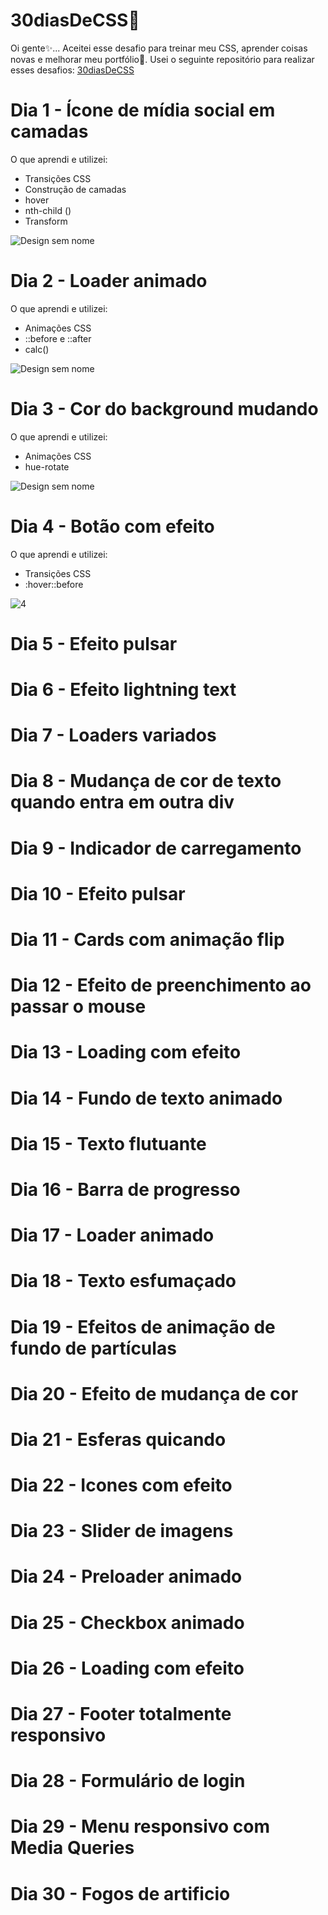 # 30diasDeCSS🚀

Oi gente✨...
Aceitei esse desafio para treinar meu CSS, aprender coisas novas e melhorar meu portfólio🚀.
Usei o seguinte repositório para realizar esses desafios: [30diasDeCSS](https://github.com/MilenaCarecho/30diasDeCSS#id01)

# Dia 1 - Ícone de mídia social em camadas
O que aprendi e utilizei:
* Transições CSS
* Construção de camadas
* hover
* nth-child ()
* Transform

![Design sem nome](https://user-images.githubusercontent.com/69852246/235525805-7bace409-5211-4cf4-985e-fa97f9000dc8.gif)

# Dia 2 - Loader animado
O que aprendi e utilizei:
* Animações CSS
* ::before e ::after
* calc()

![Design sem nome](https://user-images.githubusercontent.com/69852246/235758939-6bcae660-d0d2-4276-b91a-d1b046a4c049.gif)

# Dia 3 - Cor do background mudando
O que aprendi e utilizei:
* Animações CSS
* hue-rotate

![Design sem nome](https://user-images.githubusercontent.com/69852246/236006529-b61524dd-a02d-48ef-a863-b064f5260993.gif)

# Dia 4 - Botão com efeito
O que aprendi e utilizei:
* Transições CSS
* :hover::before

![4](https://user-images.githubusercontent.com/69852246/236290661-08129010-d6e5-42b3-995b-a06720bb83be.gif)


# Dia 5 - Efeito pulsar
# Dia 6 - Efeito lightning text
# Dia 7 - Loaders variados
# Dia 8 - Mudança de cor de texto quando entra em outra div
# Dia 9 - Indicador de carregamento
# Dia 10 - Efeito pulsar
# Dia 11 - Cards com animação flip
# Dia 12 - Efeito de preenchimento ao passar o mouse
# Dia 13 - Loading com efeito
# Dia 14 - Fundo de texto animado
# Dia 15 - Texto flutuante
# Dia 16 - Barra de progresso
# Dia 17 - Loader animado
# Dia 18 - Texto esfumaçado
# Dia 19 - Efeitos de animação de fundo de partículas
# Dia 20 - Efeito de mudança de cor
# Dia 21 - Esferas quicando
# Dia 22 - Icones com efeito
# Dia 23 - Slider de imagens
# Dia 24 - Preloader animado
# Dia 25 - Checkbox animado
# Dia 26 - Loading com efeito
# Dia 27 - Footer totalmente responsivo
# Dia 28 - Formulário de login
# Dia 29 - Menu responsivo com Media Queries
# Dia 30 - Fogos de artificio
